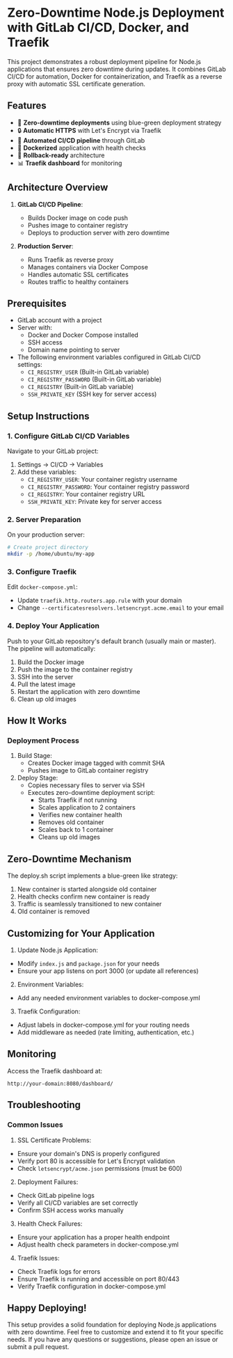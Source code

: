 # Zero-Downtime Node.js Deployment with GitLab CI/CD, Docker, and Traefik

This project demonstrates a robust deployment pipeline for Node.js applications that ensures zero downtime during updates. It combines GitLab CI/CD for automation, Docker for containerization, and Traefik as a reverse proxy with automatic SSL certificate generation.

## Features

-   🚀 **Zero-downtime deployments** using blue-green deployment strategy
-   🔒 **Automatic HTTPS** with Let's Encrypt via Traefik
-   🤖 **Automated CI/CD pipeline** through GitLab
-   🐳 **Dockerized** application with health checks
-   🔄 **Rollback-ready** architecture
-   📊 **Traefik dashboard** for monitoring

## Architecture Overview

1. **GitLab CI/CD Pipeline**:

    - Builds Docker image on code push
    - Pushes image to container registry
    - Deploys to production server with zero downtime

2. **Production Server**:
    - Runs Traefik as reverse proxy
    - Manages containers via Docker Compose
    - Handles automatic SSL certificates
    - Routes traffic to healthy containers

## Prerequisites

-   GitLab account with a project
-   Server with:
    -   Docker and Docker Compose installed
    -   SSH access
    -   Domain name pointing to server
-   The following environment variables configured in GitLab CI/CD settings:
    -   `CI_REGISTRY_USER` (Built-in GitLab variable)
    -   `CI_REGISTRY_PASSWORD` (Built-in GitLab variable)
    -   `CI_REGISTRY` (Built-in GitLab variable)
    -   `SSH_PRIVATE_KEY` (SSH key for server access)

## Setup Instructions

### 1. Configure GitLab CI/CD Variables

Navigate to your GitLab project:

1. Settings → CI/CD → Variables
2. Add these variables:
    - `CI_REGISTRY_USER`: Your container registry username
    - `CI_REGISTRY_PASSWORD`: Your container registry password
    - `CI_REGISTRY`: Your container registry URL
    - `SSH_PRIVATE_KEY`: Private key for server access

### 2. Server Preparation

On your production server:

```bash
# Create project directory
mkdir -p /home/ubuntu/my-app
```

### 3. Configure Traefik

Edit `docker-compose.yml`:

-   Update `traefik.http.routers.app.rule` with your domain
-   Change `--certificatesresolvers.letsencrypt.acme.email` to your email

### 4. Deploy Your Application

Push to your GitLab repository's default branch (usually main or master). The pipeline will automatically:

1. Build the Docker image
2. Push the image to the container registry
3. SSH into the server
4. Pull the latest image
5. Restart the application with zero downtime
6. Clean up old images

## How It Works

### Deployment Process

1. Build Stage:
    - Creates Docker image tagged with commit SHA
    - Pushes image to GitLab container registry
2. Deploy Stage:
    - Copies necessary files to server via SSH
    - Executes zero-downtime deployment script:
        - Starts Traefik if not running
        - Scales application to 2 containers
        - Verifies new container health
        - Removes old container
        - Scales back to 1 container
        - Cleans up old images

## Zero-Downtime Mechanism

The deploy.sh script implements a blue-green like strategy:

1. New container is started alongside old container
2. Health checks confirm new container is ready
3. Traffic is seamlessly transitioned to new container
4. Old container is removed

## Customizing for Your Application

1. Update Node.js Application:

-   Modify `index.js` and `package.json` for your needs
-   Ensure your app listens on port 3000 (or update all references)

2. Environment Variables:

-   Add any needed environment variables to docker-compose.yml

3. Traefik Configuration:

-   Adjust labels in docker-compose.yml for your routing needs
-   Add middleware as needed (rate limiting, authentication, etc.)

## Monitoring

Access the Traefik dashboard at:

`http://your-domain:8080/dashboard/`

## Troubleshooting

### Common Issues

1. SSL Certificate Problems:

-   Ensure your domain's DNS is properly configured
-   Verify port 80 is accessible for Let's Encrypt validation
-   Check `letsencrypt/acme.json` permissions (must be 600)

2. Deployment Failures:

-   Check GitLab pipeline logs
-   Verify all CI/CD variables are set correctly
-   Confirm SSH access works manually

3. Health Check Failures:

-   Ensure your application has a proper health endpoint
-   Adjust health check parameters in docker-compose.yml

4. Traefik Issues:

-   Check Traefik logs for errors
-   Ensure Traefik is running and accessible on port 80/443
-   Verify Traefik configuration in docker-compose.yml

## Happy Deploying!

This setup provides a solid foundation for deploying Node.js applications with zero downtime. Feel free to customize and extend it to fit your specific needs. If you have any questions or suggestions, please open an issue or submit a pull request.
